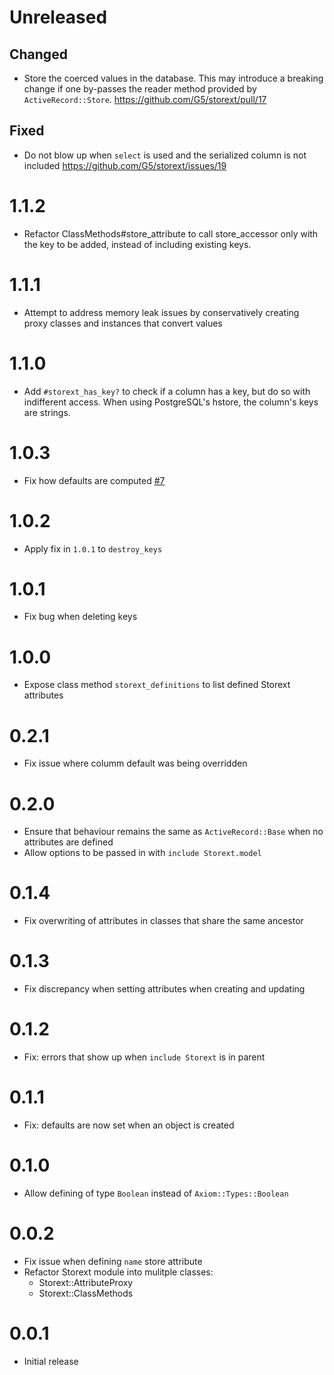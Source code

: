 # Unreleased
## Changed
- Store the coerced values in the database. This may introduce a breaking change if one by-passes the reader method provided by `ActiveRecord::Store`. https://github.com/G5/storext/pull/17

## Fixed
- Do not blow up when `select` is used and the serialized column is not included https://github.com/G5/storext/issues/19

# 1.1.2

- Refactor ClassMethods#store_attribute to call store_accessor only with the key to be added, instead of including existing keys.

# 1.1.1

- Attempt to address memory leak issues by conservatively creating proxy classes and instances that convert values

# 1.1.0

- Add `#storext_has_key?` to check if a column has a key, but do so with indifferent access. When using PostgreSQL's hstore, the column's keys are strings.

# 1.0.3

- Fix how defaults are computed [#7](https://github.com/G5/storext/issues/7)

# 1.0.2

- Apply fix in `1.0.1` to `destroy_keys`

# 1.0.1

- Fix bug when deleting keys

# 1.0.0

- Expose class method `storext_definitions` to list defined Storext attributes

# 0.2.1

- Fix issue where columm default was being overridden

# 0.2.0

- Ensure that behaviour remains the same as `ActiveRecord::Base` when no attributes are defined
- Allow options to be passed in with `include Storext.model`

# 0.1.4

- Fix overwriting of attributes in classes that share the same ancestor

# 0.1.3

- Fix discrepancy when setting attributes when creating and updating

# 0.1.2

- Fix: errors that show up when `include Storext` is in parent

# 0.1.1

- Fix: defaults are now set when an object is created

# 0.1.0

- Allow defining of type `Boolean` instead of `Axiom::Types::Boolean`

# 0.0.2

- Fix issue when defining `name` store attribute
- Refactor Storext module into mulitple classes:
  - Storext::AttributeProxy
  - Storext::ClassMethods

# 0.0.1

- Initial release
